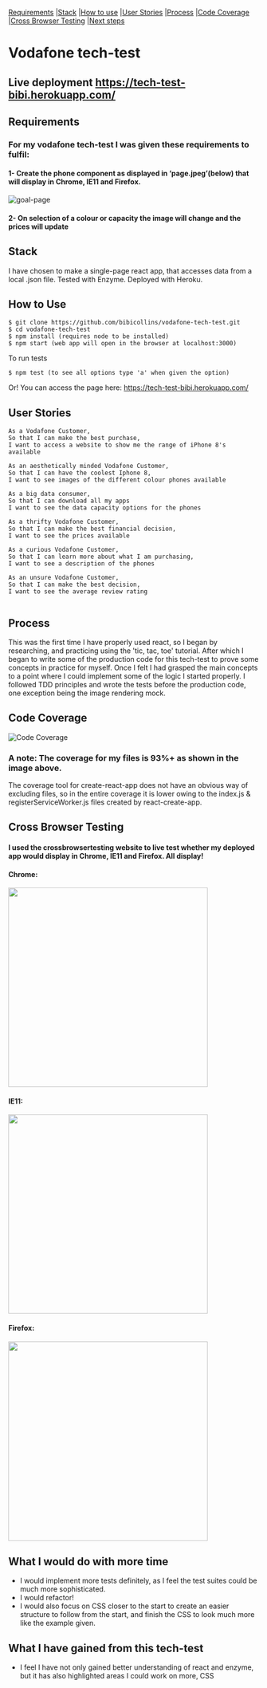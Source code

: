 [Requirements](#requirements) |[Stack](#stack) |[How to use](#How) |[User Stories](#User) |[Process](#process) |[Code Coverage](#coverage) |[Cross Browser Testing](#cross) |[Next steps](#after)
# Vodafone tech-test
## Live deployment https://tech-test-bibi.herokuapp.com/
## Requirements
### For my vodafone tech-test I was given these requirements to fulfil:

#### 1- Create the phone component as displayed in ‘page.jpeg’(below) that will display in Chrome, IE11 and Firefox.
![goal-page](https://imgur.com/mAczVXI.png)
#### 2- On selection of a colour or capacity the image will change and the prices will update
## Stack
I have chosen to make a single-page react app, that accesses data from a local .json file.
Tested with Enzyme.
Deployed with Heroku.
## <a name="How"></a>How to Use
```
$ git clone https://github.com/bibicollins/vodafone-tech-test.git
$ cd vodafone-tech-test
$ npm install (requires node to be installed)
$ npm start (web app will open in the browser at localhost:3000)
```
To run tests
```
$ npm test (to see all options type 'a' when given the option)
```
Or! You can access the page here: https://tech-test-bibi.herokuapp.com/
## <a name="User"></a>User Stories 
```
As a Vodafone Customer, 
So that I can make the best purchase, 
I want to access a website to show me the range of iPhone 8's available

As an aesthetically minded Vodafone Customer, 
So that I can have the coolest Iphone 8, 
I want to see images of the different colour phones available

As a big data consumer, 
So that I can download all my apps
I want to see the data capacity options for the phones

As a thrifty Vodafone Customer, 
So that I can make the best financial decision, 
I want to see the prices available

As a curious Vodafone Customer, 
So that I can learn more about what I am purchasing, 
I want to see a description of the phones

As an unsure Vodafone Customer, 
So that I can make the best decision, 
I want to see the average review rating


```
## Process
This was the first time I have properly used react, so I began by researching, and practicing using the 'tic, tac, toe' tutorial. After which I began to write some of the production code for this tech-test to prove some concepts in practice for myself. Once I felt I had grasped the main concepts to a point where I could implement some of the logic I started properly. I followed TDD principles and wrote the tests before the production code, one exception being the image rendering mock.

## <a name="coverage"></a>Code Coverage
![Code Coverage](https://imgur.com/UIwJw9w.png)
### A note: The coverage for my files is 93%+ as shown in the image above. 
The coverage tool for create-react-app does not have an obvious way of excluding files, so in the entire coverage it is lower owing to the index.js & registerServiceWorker.js files created by react-create-app. 

## <a name="cross"></a>Cross Browser Testing
#### I used the crossbrowsertesting website to live test whether my deployed app would display in Chrome, IE11 and Firefox. All display!
<h4> Chrome: </h4>
<img src="https://imgur.com/5sUZ9NM.png" width="400">
<h4> IE11: </h4>
<img src="https://imgur.com/GDwPxSf.png" width="400">
<h4> Firefox: </h4>
<img src="https://imgur.com/DsxbjNc.png" width="400"> 

## <a name="after"></a>What I would do with more time
- I would implement more tests definitely, as I feel the test suites could be much more sophisticated.
- I would refactor!
- I would also focus on CSS closer to the start to create an easier structure to follow from the start, and finish the CSS to look much more like the example given.

## What I have gained from this tech-test
- I feel I have not only gained better understanding of react and enzyme, but it has also highlighted areas I could work on more, CSS

